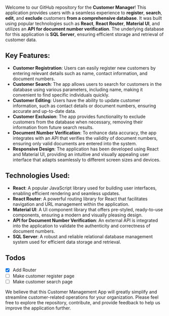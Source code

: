 Welcome to our GitHub repository for the **Customer Manager**! This application provides users with a seamless experience to **register**, **search**, **edit**, and **exclude** customers **from a comprehensive database**. It was built using popular technologies such as **React**, **React Router**, **Material UI**, and utilizes an **API for document number verification**. The underlying database for this application is **SQL Server**, ensuring efficient storage and retrieval of customer data.

## Key Features:

- **Customer Registration**: Users can easily register new customers by entering relevant details such as name, contact information, and document numbers.
- **Customer Search**: The app allows users to search for customers in the database using various parameters, including name, making it convenient to find specific individuals quickly.
- **Customer Editing**: Users have the ability to update customer information, such as contact details or document numbers, ensuring accurate and up-to-date data.
- **Customer Exclusion**: The app provides functionality to exclude customers from the database when necessary, removing their information from future search results.
- **Document Number Verification**: To enhance data accuracy, the app integrates with an API that verifies the validity of document numbers, ensuring only valid documents are entered into the system.
- **Responsive Design**: The application has been developed using React and Material UI, providing an intuitive and visually appealing user interface that adapts seamlessly to different screen sizes and devices.

## Technologies Used:

- **React**: A popular JavaScript library used for building user interfaces, enabling efficient rendering and seamless updates.
- **React Router**: A powerful routing library for React that facilitates navigation and URL management within the application.
- **Material UI**: A UI component library that offers pre-styled, ready-to-use components, ensuring a modern and visually pleasing design.
- **API for Document Number Verification**: An external API is integrated into the application to validate the authenticity and correctness of document numbers.
- **SQL Server**: A robust and reliable relational database management system used for efficient data storage and retrieval.

## Todos

- [x] Add Router
- [ ] Make customer register page
- [ ] Make customer search page

We believe that this Customer Management App will greatly simplify and streamline customer-related operations for your organization. Please feel free to explore the repository, contribute, and provide feedback to help us improve the application further.
